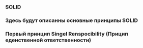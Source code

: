 ### SOLID
### Здесь будут описанны основные принципы SOLID
### Первый принцип Singel Renspocibility (Прицип еденственной ответственности)

